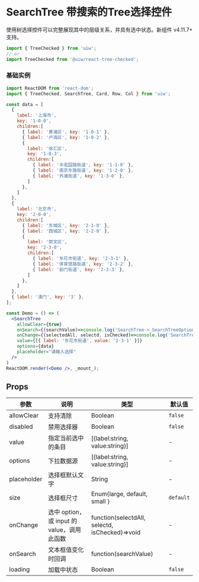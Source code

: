 SearchTree 带搜索的Tree选择控件
===

使用树选择控件可以完整展现其中的层级关系，并具有选中状态。新组件 v4.11.7+ 支持。

```jsx
import { TreeChecked } from 'uiw';
// or
import TreeChecked from '@uiw/react-tree-checked';
```

### 基础实例

<!--rehype:bgWhite=true&codeSandbox=true&codePen=true-->
```jsx
import ReactDOM from 'react-dom';
import { TreeChecked, SearchTree, Card, Row, Col } from 'uiw';

const data = [
  {
    label: '上海市',
    key: '1-0-0',
    children:[
      { label: '黄浦区', key: '1-0-1' },
      { label: '卢湾区', key: '1-0-2' },
      {
        label: '徐汇区',
        key: '1-0-3',
        children:[
          { label: '半淞园路街道', key: '1-1-0' },
          { label: '南京东路街道', key: '1-2-0' },
          { label: '外滩街道', key: '1-3-0' },
        ]
      },
    ]
  },
  {
    label: '北京市',
    key: '2-0-0',
    children:[
      { label: '东城区', key: '2-1-0' },
      { label: '西城区', key: '2-2-0' },
      {
        label: '崇文区',
        key: '2-3-0',
        children:[
          { label: '东花市街道', key: '2-3-1' },
          { label: '体育馆路街道', key: '2-3-2' },
          { label: '前门街道', key: '2-3-3' },
        ]
      },
    ]
  },
  { label: '澳门', key: '3' },
];

const Demo = () => (
  <SearchTree
    allowClear={true}
    onSearch={(searchValue)=>console.log('SearchTree-> SearchTreeOption',searchValue)}
    onChange={(selectedAll, selectd, isChecked)=>console.log('SearchTree-> onChange',selectedAll, selectd, isChecked)}
    value={[{ label: '东花市街道', value: '2-3-1' }]}
    options={data}
    placeholder="请输入选择"
  />
)
ReactDOM.render(<Demo />, _mount_);
```

## Props

| 参数 | 说明 | 类型 | 默认值 |
|--------- |-------- |--------- |-------- |
| allowClear | 支持清除 | Boolean | `false` |
| disabled | 禁用选择器 | Boolean | `false` |
| value | 指定当前选中的条目 | [{label:string, value:string}] | - |
| options | 下拉数据源 | [{label:string, value:string}] | - |
| placeholder | 选择框默认文字 | String | - |
| size | 选择框尺寸 | Enum{large, default, small } | `default` |
| onChange | 选中 option，或 input 的 value，调用此函数 | function(selectdAll, selectd, isChecked)=>void | - |
| onSearch | 文本框值变化时回调 | function(searchValue) | - |
| loading | 加载中状态 | Boolean | `false` |


